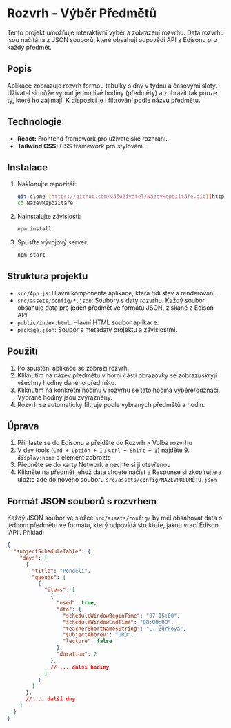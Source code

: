 # Rozvrh - Výběr Předmětů

Tento projekt umožňuje interaktivní výběr a zobrazení rozvrhu. Data rozvrhu jsou načítána z JSON souborů, které obsahují odpovědi API z Edisonu pro každý předmět.

## Popis

Aplikace zobrazuje rozvrh formou tabulky s dny v týdnu a časovými sloty. Uživatel si může vybrat jednotlivé hodiny (předměty) a zobrazit tak pouze ty, které ho zajímají. K dispozici je i filtrování podle názvu předmětu.

## Technologie

*   **React:** Frontend framework pro uživatelské rozhraní.
*   **Tailwind CSS:** CSS framework pro stylování.

## Instalace

1.  Naklonujte repozitář:
    ```bash
    git clone [https://github.com/VášUživatel/NázevRepozitáře.git](https://github.com/VášUživatel/NázevRepozitáře.git)  # Nahraďte svými údaji
    cd NázevRepozitáře
    ```

2.  Nainstalujte závislosti:
    ```bash
    npm install
    ```

3.  Spusťte vývojový server:
    ```bash
    npm start
    ```

## Struktura projektu

*   `src/App.js`: Hlavní komponenta aplikace, která řídí stav a renderování.
*   `src/assets/config/*.json`: Soubory s daty rozvrhu. Každý soubor obsahuje data pro jeden předmět ve formátu JSON, získané z Edison API.
*   `public/index.html`: Hlavní HTML soubor aplikace.
*   `package.json`: Soubor s metadaty projektu a závislostmi.

## Použití

1.  Po spuštění aplikace se zobrazí rozvrh.
2.  Kliknutím na název předmětu v horní části obrazovky se zobrazí/skryjí všechny hodiny daného předmětu.
3.  Kliknutím na konkrétní hodinu v rozvrhu se tato hodina vybere/odznačí. Vybrané hodiny jsou zvýrazněny.
4.  Rozvrh se automaticky filtruje podle vybraných předmětů a hodin.

## Úprava

1. Přihlaste se do Edisonu a přejděte do Rozvrh > Volba rozvrhu
2. V dev tools (`Cmd + Option + I` / `Ctrl + Shift + I`) najděte 9. `display:none` a element zobrazte
3. Přepněte se do karty Network a nechte si ji otevřenou
4. Klikněte na předmět jehož data chcete načíst a Response si zkopírujte a uložte zde do nového souboru `src/assets/config/NAZEVPŘEDMĚTU.json`

## Formát JSON souborů s rozvrhem

Každý JSON soubor ve složce `src/assets/config/` by měl obsahovat data o jednom předmětu ve formátu, který odpovídá struktuře, jakou vrací Edison 'API'. Příklad:

```json
{
  "subjectScheduleTable": {
    "days": [
      {
        "title": "Pondělí",
        "queues": [
          {
            "items": [
              {
                "used": true,
                "dto": {
                  "scheduleWindowBeginTime": "07:15:00",
                  "scheduleWindowEndTime": "08:00:00",
                  "teacherShortNamesString": "L. Žůrková",
                  "subjectAbbrev": "URO",
                  "lecture": false
                },
                "duration": 2
              },
              // ... další hodiny
            ]
          }
        ]
      },
      // ... další dny
    ]
  }
}